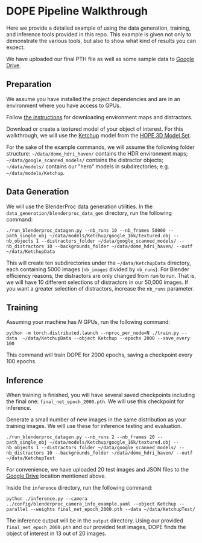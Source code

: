 # DOPE Pipeline Walkthrough

Here we provide a detailed example of using the data generation, training, and inference tools provided in this repo. This example is
given not only to demonstrate the various tools, but also to show what
kind of results you can expect.

We have uploaded our final PTH file as well as some sample data 
to [Google Drive](https://drive.google.com/drive/folders/1zq4yJUj8lTn56bWdOMnkCr1Wmj0dq-GL).


## Preparation
We assume you have installed the project dependencies and are in an environment where you have access to GPUs.


Follow [the instructions](data_generation/readme.md) for downloading environment maps and distractors.

Download or create a textured model of your object of interest.  For this walkthrough, we will use the [Ketchup](https://drive.google.com/drive/folders/1ICXdhNhahDiUrjh_r5aBMPYbb2aWMCJF?usp=drive_link) model from the [HOPE 3D Model Set](https://drive.google.com/drive/folders/1jiJS9KgcYAkfb8KJPp5MRlB0P11BStft/).


For the sake of the example commands, we will assume the following folder
structure:
`~/data/dome_hdri_haven/` contains the HDR environment maps; 
`~/data/google_scanned_models/` contains the distractor objects;
`~/data/models/` contains our "hero" models in subdirectories; e.g. `~/data/models/Ketchup`.

## Data Generation
We will use the BlenderProc data generation utilities.  In the `data_generation/blenderproc_data_gen` directory, run the following command:

```
./run_blenderproc_datagen.py --nb_runs 10 --nb_frames 50000 --path_single_obj ~/data/models/Ketchup/google_16k/textured.obj --nb_objects 1 --distractors_folder ~/data/google_scanned_models/ --nb_distractors 10 --backgrounds_folder ~/data/dome_hdri_haven/ --outf ~/data/KetchupData
```

This will create ten subdirectories under the `~/data/KetchupData` directory, each containing 5000 images (`nb_images` divided by `nb_runs`).  For Blender efficiency reasons, the distractors are only changed from run to run. That is, we will have 10 different selections of distractors in our 50,000 images.  If you want 
a greater selection of distractors, increase the `nb_runs` parameter.

## Training

Assuming your machine has *N* GPUs, run the following command:

```
python -m torch.distributed.launch --nproc_per_node=N ./train.py --data  ~/data/KetchupData --object Ketchup --epochs 2000 --save_every 100
```

This command will train DOPE for 2000 epochs, saving a checkpoint every 100 epochs.

## Inference
When training is finished, you will have several saved checkpoints including the final one: `final_net_epoch_2000.pth`.  We will use this checkpoint for inference.


Generate a small number of new images in the same distribution as your training images. We will use these for inference testing and evaluation.
```
./run_blenderproc_datagen.py --nb_runs 2 --nb_frames 20 --path_single_obj ~/data/models/Ketchup/google_16k/textured.obj --nb_objects 1 --distractors_folder ~/data/google_scanned_models/ --nb_distractors 10 --backgrounds_folder ~/data/dome_hdri_haven/ --outf ~/data/KetchupTest
```
For convenience, we have uploaded 20 test images and JSON files to the  [Google Drive](https://drive.google.com/drive/folders/1zq4yJUj8lTn56bWdOMnkCr1Wmj0dq-GL)
 location mentioned above.


Inside the `inference` directory, run the following command:
```
python ./inference.py --camera ../config/blenderproc_camera_info_example.yaml --object Ketchup --parallel --weights final_net_epoch_2000.pth --data ~/data/KetchupTest/
```

The inference output will be in the `output` directory. Using our provided `final_net_epoch_2000.pth` and our provided test images, DOPE finds the object of interest in 13 out of 20 images.

